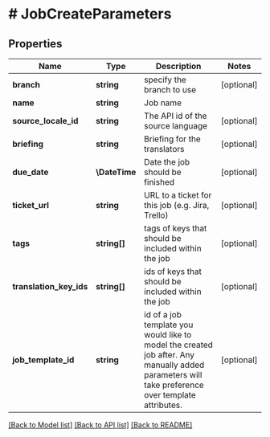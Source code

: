 # # JobCreateParameters

## Properties

Name | Type | Description | Notes
------------ | ------------- | ------------- | -------------
**branch** | **string** | specify the branch to use | [optional] 
**name** | **string** | Job name | 
**source_locale_id** | **string** | The API id of the source language | [optional] 
**briefing** | **string** | Briefing for the translators | [optional] 
**due_date** | **\DateTime** | Date the job should be finished | [optional] 
**ticket_url** | **string** | URL to a ticket for this job (e.g. Jira, Trello) | [optional] 
**tags** | **string[]** | tags of keys that should be included within the job | [optional] 
**translation_key_ids** | **string[]** | ids of keys that should be included within the job | [optional] 
**job_template_id** | **string** | id of a job template you would like to model the created job after. Any manually added parameters will take preference over template attributes. | [optional] 

[[Back to Model list]](../../README.md#documentation-for-models) [[Back to API list]](../../README.md#documentation-for-api-endpoints) [[Back to README]](../../README.md)


